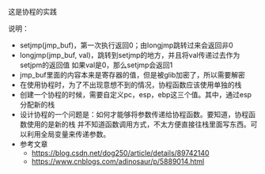 这是协程的实践


说明：
- setjmp(jmp_buf)，第一次执行返回0；由longjmp跳转过来会返回非0
- longjmp(jmp_buf, val)，跳转到setjmp的地方，并且将val传递过去作为setjpm的返回值
     如果val是0，那么setjmp会返回1
- jmp_buf里面的内容本来是寄存器的值，但是被glib加密了，所以需要解密
- 在使用协程时，为了不出现意想不到的情况，协程函数应该使用单独的栈
- 创建一个协程的时候，需要自定义pc，esp，ebp这三个值。其中，通过esp分配新的栈
- 设计协程的一个问题是：如何才能够将参数传递给协程函数。要知道，协程函数使用的是新的栈
并不知道函数调用方式，不太方便直接往栈里面写东西。可以利用全局变量来传递参数。
- 参考文章
  - https://blog.csdn.net/dog250/article/details/89742140
  - https://www.cnblogs.com/adinosaur/p/5889014.html
